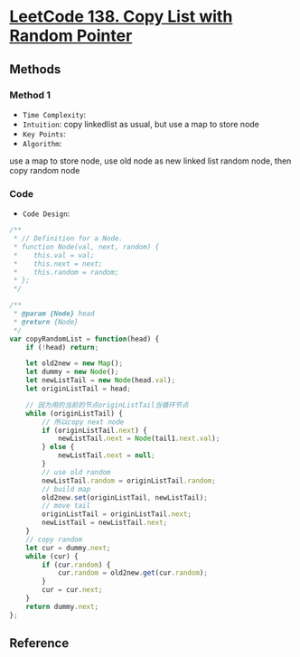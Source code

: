 # [LeetCode 138. Copy List with Random Pointer](https://leetcode-cn.com/problems/copy-list-with-random-pointer/)

## Methods

### Method 1

* `Time Complexity`:
* `Intuition`: copy linkedlist as usual, but use a map to store node
* `Key Points`:
* `Algorithm`:

use a map to store node, use old node as new linked list random node, then copy random node

### Code

* `Code Design`:

```javascript
/**
 * // Definition for a Node.
 * function Node(val, next, random) {
 *    this.val = val;
 *    this.next = next;
 *    this.random = random;
 * };
 */

/**
 * @param {Node} head
 * @return {Node}
 */
var copyRandomList = function(head) {
    if (!head) return;

    let old2new = new Map();
    let dummy = new Node();
    let newListTail = new Node(head.val);
    let originListTail = head;

    // 因为用的当前的节点originListTail当循环节点
    while (originListTail) {
        // 所以copy next node
        if (originListTail.next) {
            newListTail.next = Node(tail1.next.val);
        } else {
            newListTail.next = null;
        }
        // use old random
        newListTail.random = originListTail.random;
        // build map
        old2new.set(originListTail, newListTail);
        // move tail
        originListTail = originListTail.next;
        newListTail = newListTail.next;
    }
    // copy random
    let cur = dummy.next;
    while (cur) {
        if (cur.random) {
            cur.random = old2new.get(cur.random);
        }
        cur = cur.next;
    }
    return dummy.next;
};

```

## Reference
